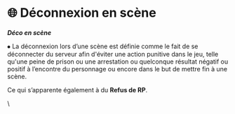 # 🌐 Déconnexion en scène

_**Déco en scène**_



⦁ La déconnexion lors d’une scène est définie comme le fait de se déconnecter du serveur afin d'éviter une action punitive dans le jeu, telle qu'une peine de prison ou une arrestation ou quelconque résultat négatif ou positif à l’encontre du personnage ou encore dans le but de mettre fin à une scène.&#x20;

Ce qui s’apparente également à du **Refus de RP**.

\
